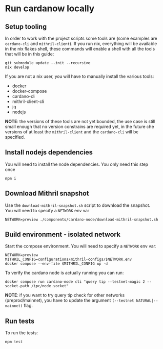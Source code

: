 # Run cardanow locally
## Setup tooling
In order to work with the project scripts some tools are (some examples are `cardano-cli` and `mithril-client`). If you run nix, everything will be available in the nix flakes shell, these commands will enable a shell with all the tools that will be in this guide:
```
git submodule update --init --recursive
nix develop
```

If you are not a nix user, you will have to manually install the various tools:
- docker
- docker-compose
- cardano-cli
- mithril-client-cli
- jq
- nodejs

**NOTE**: the versions of these tools are not yet bounded, the use case is still small enough that no version constrains are required yet, in the future che versions of at least the `mithril-client` and the `cardano-cli` will be specified.

## Install nodejs dependencies
You will need to install the node dependencies. You only need this step once

```shell
npm i
```

## Download Mithril snapshot
Use the `download-mithril-snapshot.sh` script to download the snapshot. You will need to specify a `NETWORK` env var

```shell
NETWORK=preview ./components/cardano-node/download-mithril-snapshot.sh
```

## Build environment - isolated network
Start the compose environment. You will need to specify a `NETWORK` env var:
```shell
NETWORK=preview
MITHRIL_CONFIG=configurations/mithril-configs/$NETWORK.env
docker compose --env-file $MITHRIL_CONFIG up -d
```

To verify the cardano node is actually running you can run:
```shell
docker compose run cardano-node cli "query tip --testnet-magic 2 --socket-path /ipc/node.socket"
```

**NOTE**: if you want to try query tip check for other networks (preprod/mainnet), you have to update the argument `(--testnet NATURAL|--mainnet)` flag.
## Run tests
To run the tests:
```shell
npm test
```
